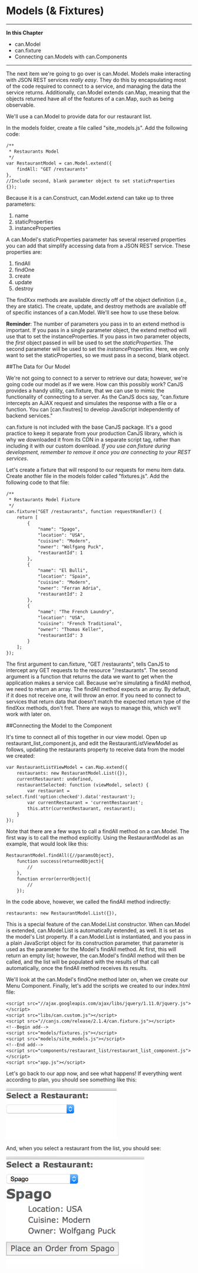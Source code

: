 # Models (&amp; Fixtures)

- - - -
**In this Chapter**
 - can.Model
 - can.fixture
 - Connecting can.Models with can.Components

- - -

The next item we're going to go over is can.Model. Models make interacting with JSON REST services *really easy*. They do this by encapsulating most of the code required to connect to a service, and managing the data the service returns. Additionally, can.Model extends can.Map, meaning that the objects returned have all of the features of a can.Map, such as being observable.

We'll use a can.Model to provide data for our restaurant list.

In the models folder, create a file called "site_models.js". Add the following code:

	/**
     * Restaurants Model
     */
	var RestaurantModel = can.Model.extend({
        findAll: "GET /restaurants"
    },
    //Include second, blank parameter object to set staticProperties
    {});


Because it is a can.Construct, can.Model.extend can take up to three parameters:

1. name
2. staticProperties
3. instanceProperties

A can.Model's staticProperties parameter has several reserved properties you can add that simplify accessing data from a JSON REST service. These properties are:

1. findAll
2. findOne
3. create
4. update
5. destroy

The findXxx methods are available directly off of the object definition (i.e., they are static). The create, update, and destroy methods are available off of specific instances of a can.Model. We'll see how to use these below.

**Reminder**: The number of parameters you pass in to an extend method is important. If you pass in a single parameter object, the extend method will use that to set the instanceProperties. If you pass in two parameter objects, the *first* object passed in will be used to set the *staticProperties*. The second parameter will be used to set the *instanceProperties*. Here, we only want to set the staticProperties, so we must pass in a second, blank object.

##The Data for Our Model

We're not going to connect to a server to retrieve our data; however, we're going code our model as if we were. How can this possibly work? CanJS provides a handy utility, can.fixture, that we can use to mimic the functionality of connecting to a server. As the CanJS docs say, "can.fixture intercepts an AJAX request and simulates the response with a file or a function. You can [can.fixutres] to develop JavaScript independently of backend services."

can.fixture is not included with the base CanJS package. It's a good practice to keep it separate from your production CanJS library, which is why we downloaded it from its CDN in a separate script tag, rather than including it with our custom download. *If you use can.fixture during development, remember to remove it once you are connecting to your REST services*.

Let's create a fixture that will respond to our requests for menu item data. Create another file in the models folder called "fixtures.js". Add the following code to that file:

	/**
     * Restaurants Model Fixture
     */
    can.fixture("GET /restaurants", function requestHandler() {
        return [
            {
                "name": "Spago",
                "location": "USA",
                "cuisine": "Modern",
                "owner": "Wolfgang Puck",
                "restaurantId": 1
            },
            {
                "name": "El Bulli",
                "location": "Spain",
                "cuisine": "Modern",
                "owner": "Ferran Adria",
                "restaurantId": 2
            },
            {
                "name": "The French Laundry",
                "location": "USA",
                "cuisine": "French Traditional",
                "owner": "Thomas Keller",
                "restaurantId": 3
            }
        ];
    });

The first argument to can.fixture, "GET /restaurants", tells CanJS to intercept any GET requests to the resource "/restaurants". The second argument is a function that returns the data we want to get when the application makes a service call. Because we're simulating a findAll method, we need to return an array. The findAll method expects an array. By default, if it does not receive one, it will throw an error. If you need to connect to services that return data that doesn't match the expected return type of the findXxx methods, don't fret. There are ways to manage this, which we'll work with later on.

##Connecting the Model to the Component

It's time to connect all of this together in our view model. Open up restaurant_list_component.js, and edit the RestaurantListViewModel as follows, updating the restaurants property to receive data from the model we created:

    var RestaurantListViewModel = can.Map.extend({
        restaurants: new RestaurantModel.List({}),
        currentRestaurant: undefined,
        restaurantSelected: function (viewModel, select) {
            var restaurant = select.find('option:checked').data('restaurant');
            var currentRestaurant = 'currentRestaurant';
            this.attr(currentRestaurant, restaurant);
        }
    });

Note that there are a few ways to call a findAll method on a can.Model. The first way is to call the method explicitly. Using the RestaurantModel as an example, that would look like this:

	RestaurantModel.findAll({//paramsObject},
		function success(returnedObject){
			//
		},
		function error(errorObject){
			//
		});

In the code above, however, we called the findAll method indirectly:

	restaurants: new RestaurantModel.List({}),

This is a special feature of the can.Model.List constructor. When can.Model is extended, can.Model.List is automatically extended, as well. It is set as the model's List property. If a can.Model.List is instantiated, and you pass in a plain JavaScript object for its construction parameter, that parameter is used as the parameter for the Model's findAll method. At first, this will return an empty list; however, the can.Model's findAll method will then be called, and the list will be populated with the results of that call automatically, once the findAll method receives its results.

We'll look at the can.Model's findOne method later on, when we create our Menu Component. Finally, let's add the scripts we created to our index.html file:

    <script src="//ajax.googleapis.com/ajax/libs/jquery/1.11.0/jquery.js"></script>
    <script src="libs/can.custom.js"></script>
    <script src="//canjs.com/release/2.1.4/can.fixture.js"></script>
    <!--Begin add-->
    <script src="models/fixtures.js"></script>
    <script src="models/site_models.js"></script>
    <!--End add-->
    <script src="components/restaurant_list/restaurant_list_component.js"></script>
    <script src="app.js"></script>

Let's go back to our app now, and see what happens! If everything went according to plan, you should see something like this:

![](images/4_models/FinalRestaurantComponentNoSelect.png)

And, when you select a restaurant from the list, you should see:

![](images/4_models/FinalRestaurantComponentSelect.png)

